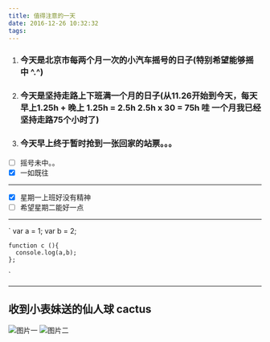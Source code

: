 ```yaml
---
title: 值得注意的一天
date: 2016-12-26 10:32:32
tags:
---
```


1. ### 今天是北京市每两个月一次的小汽车摇号的日子(特别希望能够摇中 ^.^)
2. ### 今天是坚持走路上下班满一个月的日子(从11.26开始到今天，每天早上1.25h + 晚上 1.25h = 2.5h   2.5h x 30 = 75h 哇 一个月我已经坚持走路75个小时了)
3. ### 今天早上终于暂时抢到一张回家的站票。。。

 - [ ] 摇号未中。。
 - [X] 一如既往 

 -----

 - [X] 星期一上班好没有精神 
 - [ ] 希望星期二能好一点 

 ---------
`    var a = 1;
    var b = 2;

    function c (){
      console.log(a,b);
    }; 
`

 -------------
## 收到小表妹送的仙人球  cactus
![图片一](/myblog/img/cactus.jpg)
![图片二](/myblog/img/cactusb.jpg)
